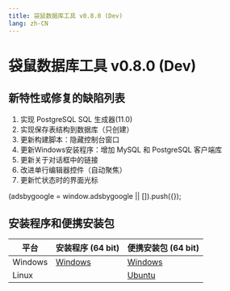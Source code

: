 ```yaml
---
title: 袋鼠数据库工具 v0.8.0 (Dev)
lang: zh-CN
---
```


# 袋鼠数据库工具 v0.8.0 (Dev)

## 新特性或修复的缺陷列表
1. 实现 PostgreSQL SQL 生成器(11.0)
2. 实现保存表结构到数据库（只创建）
3. 更新构建脚本：隐藏控制台窗口
4. 更新Windows安装程序：增加 MySQL 和 PostgreSQL 客户端库
5. 更新关于对话框中的链接
6. 改进单行编辑器控件（自动聚焦）
7. 更新忙状态时的界面光标

<div>
    <script2 type="text/javascript" async="true" src="https://pagead2.googlesyndication.com/pagead/js/adsbygoogle.js" />
    <ins class="adsbygoogle"
        style="display:block; text-align:center;"
        data-ad-layout="in-article"
        data-ad-format="fluid"
        data-ad-client="ca-pub-3975819313740938"
        data-ad-slot="6760827895"></ins>
    <script2 type="text/javascript">
        (adsbygoogle = window.adsbygoogle || []).push({});
    </script2>
</div>

## 安装程序和便携安装包 <Badge text="链接已失效" type="warning"/>

| 平台          | 安装程序 (64 bit) | 便携安装包 (64 bit)  |
|-------------------|-------------------|-------------------|
| Windows | [Windows](https://github.com/dbkangaroo/kangaroo/releases/download/v0.8.0.190923/Kangaroo_0.8.0.190923_win64.exe) | [Windows](https://github.com/dbkangaroo/kangaroo/releases/download/v0.8.0.190923/Kangaroo_0.8.0.190923_win64.7z) |
| Linux |  | [Ubuntu](https://github.com/dbkangaroo/kangaroo/releases/download/v0.8.0.190923/Kangaroo_0.8.0.190923_ubuntu.zip) |
